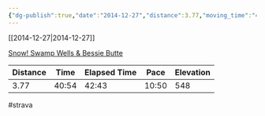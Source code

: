 ```yaml
---
{"dg-publish":true,"date":"2014-12-27","distance":3.77,"moving_time":"40:54","elapsed_time":"42:43","pace":"10:50","total_elevation_gain":548,"url":"https://www.strava.com/activities/255526525","permalink":"/01-personal/strava/2014-12-27-snow-swamp-wells-and-bessie-butte/","dgPassFrontmatter":true}
---
```



[[2014-12-27\|2014-12-27]]

[Snow! Swamp Wells & Bessie Butte](https://www.strava.com/activities/255526525)

| Distance | Time  | Elapsed Time | Pace  | Elevation |
| -------- | ----- | ------------ | ----- | --------- |
| 3.77     | 40:54 | 42:43        | 10:50 | 548       |




#strava
